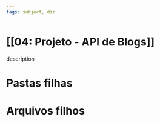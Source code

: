 ```yaml
---
tags: subject, dir
---
```


# [[04: Projeto - API de Blogs]]

description

# Pastas filhas



# Arquivos filhos


